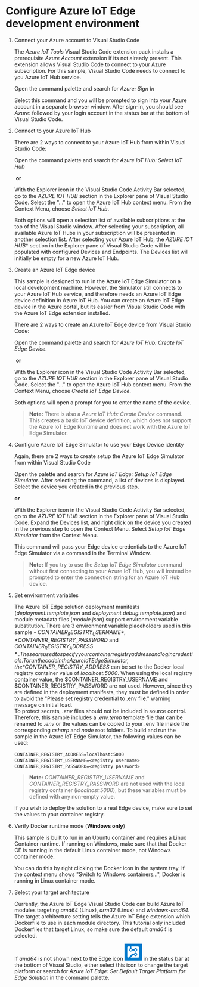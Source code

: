 # Configure Azure IoT Edge development environment

1. Connect your Azure account to Visual Studio Code

   The *Azure IoT Tools* Visual Studio Code extension pack installs a prerequisite *Azure Account* extension if its not already present.  This extension allows Visual Studio Code to connect to your Azure subscription.  For this sample, Visual Studio Code needs to connect to you Azure IoT Hub service.

   Open the command palette and search for *Azure: Sign In*

   Select this command and you will be prompted to sign into your Azure account in a separate browser window.  After sign-in, you should see *Azure:* followed by your login account in the status bar at the bottom of Visual Studio Code.

2. Connect to your Azure IoT Hub

   There are 2 ways to connect to your Azure IoT Hub from within Visual Studio Code:

   Open the command palette and search for *Azure IoT Hub: Select IoT Hub* 

   ​	**or**

   With the Explorer icon in the Visual Studio Code Activity Bar selected, go to the *AZURE IOT HUB* section in the Explorer pane of Visual Studio Code.  Select the "..." to open the Azure IoT Hub context menu.  From the Context Menu, choose *Select IoT Hub*.  

   Both options will open a selection list of available subscriptions at the top of the Visual Studio window.  After selecting your subscription, all available Azure IoT Hubs in your subscription will be presented in another selection list.  After selecting your Azure IoT Hub, the *AZURE IOT HUB** section in the Explorer pane of Visual Studio Code will be populated with configured Devices and Endpoints.  The Devices list will initially be empty for a new Azure IoT Hub.

3. Create an Azure IoT Edge device 

   This sample is designed to run in the Azure IoT Edge Simulator on a local development machine.  However, the Simulator still connects to your Azure IoT Hub service, and therefore needs an Azure IoT Edge device definition in Azure IoT Hub.  You can create an Azure IoT Edge device in the Azure portal, but its easier from Visual Studio Code with the Azure IoT Edge extension installed.

   There are 2 ways to create an Azure IoT Edge device from Visual Studio Code:

   Open the command palette and search for *Azure IoT Hub: Create IoT Edge Device*. 

   ​	**or**

   With the Explorer icon in the Visual Studio Code Activity Bar selected, go to the *AZURE IOT HUB* section in the Explorer pane of Visual Studio Code.  Select the "..." to open the Azure IoT Hub context menu.  From the Context Menu, choose *Create IoT Edge Device*. 

   Both options will open a prompt for you to enter the name of the device.

   > **Note:** There is also a *Azure IoT Hub: Create Device* command.  This creates a basic IoT device definition, which does not support the Azure IoT Edge Runtime and does not work with the Azure IoT Edge Simulator.

4. Configure Azure IoT Edge Simulator to use your Edge Device identity

   Again, there are 2 ways to create setup the Azure IoT Edge Simulator from within Visual Studio Code 

   Open the palette and search for *Azure IoT Edge: Setup IoT Edge Simulator*.  After selecting the command, a list of devices is displayed.  Select the device you created in the previous step. 

    **or**

   With the Explorer icon in the Visual Studio Code Activity Bar selected, go to the *AZURE IOT HUB* section in the Explorer pane of Visual Studio Code.  Expand the Devices list, and right click on the device you created in the previous step to open the Context Menu.  Select *Setup IoT Edge Simulator* from the Context Menu. 
   
   This command will pass your Edge device credentials to the Azure IoT Edge Simulator via a command in the Terminal Window.
   
   > **Note:** If you try to use the *Setup IoT Edge Simulator* command without first connecting to your Azure IoT Hub, you will instead be prompted to enter the connection string for an Azure IoT Hub device.
   
5. Set environment variables

   The Azure IoT Edge solution deployment manifests (*deployment.template.json* and *deployment.debug.template.json*) and module metadata files (*module.json*) support environment variable substitution.  There are 3 environment variable placeholders used in this sample - *$CONTAINER_REGISTRY_USERNAME*, *$CONTAINER_REGISTRY_PASSWORD* and *$CONTAINER_REGISTRY_ADDRESS*.  These are used to specify your container registry address and login credentials.  To run the code in the Azure IoT Edge Simulator, the *$CONTAINER_REGISTRY_ADDRESS* can be set to the Docker local registry container value of *localhost:5000*.  When using the local registry container value, the $CONTAINER_REGISTRY_USERNAME and $CONTAINER_REGISTRY_PASSWORD are not used.  However, since they are defined in the deployment manifests, they must be defined in order to avoid the "Please set registry credential to .env file." warning message on initial load.  
   To protect secrets, *.env* files should not be included in source control. Therefore, this sample includes a *.env.temp* template file that can be renamed to *.env*  or the values can be copied to your .env file inside the corresponding _csharp_ and _node_ root folders.  To build and run the sample in the Azure IoT Edge Simulator, the following values can be used:

   ```
   CONTAINER_REGISTRY_ADDRESS=localhost:5000
   CONTAINER_REGISTRY_USERNAME=<registry username>
   CONTAINER_REGISTRY_PASSWORD=<registry password>
   ```
   > **Note:** *CONTAINER_REGISTRY_USERNAME* and *CONTAINER_REGISTRY_PASSWORD* are not used with the local registry container (*localhost:5000*), but these variables must be defined with any non-empty value. 

   If you wish to deploy the solution to a real Edge device, make sure to set the values to your container registry.    

6. Verify Docker runtime mode (**Windows only**)

   This sample is built to run in an Ubuntu container and requires a Linux Container runtime. If running on Windows, make sure that that Docker CE is running in the default Linux container mode, not Windows container mode. 

   You can do this by right clicking the Docker icon in the system tray.  If the context menu shows "Switch to Windows containers...", Docker is running in Linux container mode. 

7. Select your target architecture

   Currently, the Azure IoT Edge Visual Studio Code can build Azure IoT modules targeting *amd64* (Linux), *arm32* (Linux) and *windows-amd64*.  The target architecture setting tells the Azure IoT Edge extension which Dockerfile to use in each module directory.  This tutorial only included Dockerfiles that target Linux, so make sure the default *amd64* is selected.

   If *amd64* is not shown next to the Edge icon ![edge icon](./images/edge-icon.png) in the status bar at the bottom of Visual Studio, either select this icon to change the target platform or search for *Azure IoT Edge: Set Default Target Platform for Edge Solution* in the command palette.

